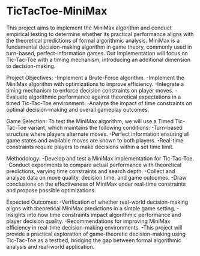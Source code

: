 # TicTacToe-MiniMax

This project aims to implement the MiniMax algorithm and conduct empirical testing to determine whether its practical performance aligns with the theoretical predictions of formal algorithmic analysis. MiniMax is a fundamental decision-making algorithm in game theory, commonly used in turn-based, perfect-information games. Our implementation will focus on Tic-Tac-Toe with a timing mechanism, introducing an additional dimension to decision-making.

Project Objectives:
-Implement a Brute-Force algorithm.
-Implement the MiniMax algorithm with optimizations to improve efficiency.
-Integrate a timing mechanism to enforce decision constraints on player moves.
-Evaluate algorithmic performance against theoretical expectations in a timed Tic-Tac-Toe environment.
-Analyze the impact of time constraints on optimal decision-making and overall gameplay outcomes.

Game Selection: To test the MiniMax algorithm, we will use a Timed Tic-Tac-Toe variant, which maintains the following conditions:
-Turn-based structure where players alternate moves.
-Perfect information ensuring all game states and available moves are known to both players.
-Real-time constraints require players to make decisions within a set time limit.

Methodology:
-Develop and test a MiniMax implementation for Tic-Tac-Toe.
-Conduct experiments to compare actual performance with theoretical predictions, varying time constraints and search depth.
-Collect and analyze data on move quality, decision time, and game outcomes.
-Draw conclusions on the effectiveness of MiniMax under real-time constraints and propose possible optimizations.

Expected Outcomes:
-Verification of whether real-world decision-making aligns with theoretical MiniMax predictions in a simple game setting.
-Insights into how time constraints impact algorithmic performance and player decision quality.
-Recommendations for improving MiniMax efficiency in real-time decision-making environments.
-This project will provide a practical exploration of game-theoretic decision-making using Tic-Tac-Toe as a testbed, bridging the gap between formal 
 algorithmic analysis and real-world application.
